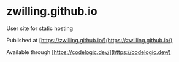 # zwilling.github.io
User site for static hosting

Published at [https://zwilling.github.io/](https://zwilling.github.io/)

Available through [https://codelogic.dev/](https://codelogic.dev/)